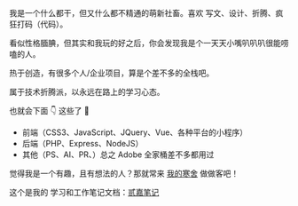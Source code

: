 我是一个什么都干，但又什么都不精通的萌新社畜。喜欢 写文、设计、折腾、疯狂打码（代码）。

看似性格腼腆，但其实和我玩的好之后，你会发现我是个一天天小嘴叭叭叭很能唠嗑的人。

热于创造，有很多个人/企业项目，算是个差不多的全栈吧。

属于技术折腾派，以永远在路上的学习心态。

也就会下面 👇 这些了 🤷

- 前端（CSS3、JavaScript、JQuery、Vue、各种平台的小程序）
- 后端（PHP、Express、NodeJS）
- 其他（PS、AI、PR、）总之 Adobe 全家桶差不多都用过

觉得我是一个有趣，且有想法的人？那就常来 [我的寒舍](https://52dreamsky.cn/) 做做客吧！

这个是我的 学习和工作笔记文档：[贰嘉笔记](https://doc.52dreamsky.cn/)

